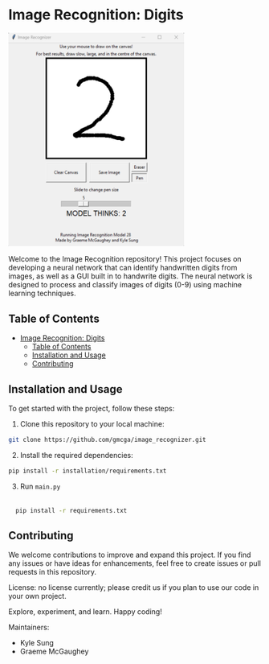 # Image Recognition: Digits

<img src="demonstration_images/demoimage2.png" width="350">


Welcome to the Image Recognition repository! This project focuses on developing a neural network that can identify handwritten digits from images, as well as a GUI built in to handwrite digits. The neural network is designed to process and classify images of digits (0-9) using machine learning techniques.

## Table of Contents

- [Image Recognition: Digits](#image-recognition-digits)
  - [Table of Contents](#table-of-contents)
  - [Installation and Usage](#installation-and-usage)
  - [Contributing](#contributing)



## Installation and Usage

To get started with the project, follow these steps:

1. Clone this repository to your local machine:
  ```bash
  git clone https://github.com/gmcga/image_recognizer.git
  ```

2. Install the required dependencies:
  ```bash
  pip install -r installation/requirements.txt
  ```

3. Run ``main.py``
  ```bash

    pip install -r requirements.txt
  ```






## Contributing

We welcome contributions to improve and expand this project. If you find any issues or have ideas for enhancements, feel free to create issues or pull requests in this repository.

License: no license currently; please credit us if you plan to use our code in your own project.


Explore, experiment, and learn. Happy coding!

Maintainers:
- Kyle Sung
- Graeme McGaughey
